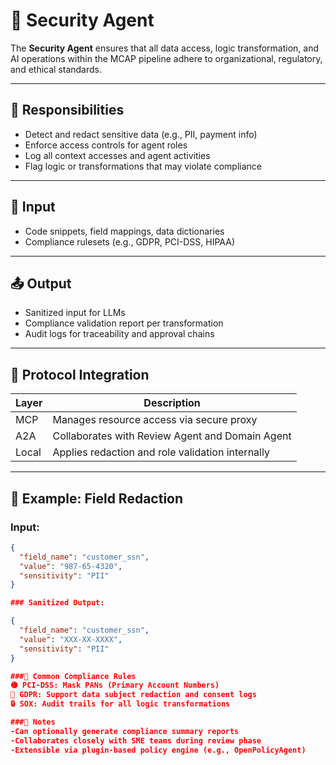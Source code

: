 # 🔐 Security Agent

The **Security Agent** ensures that all data access, logic transformation, and AI operations within the MCAP pipeline adhere to organizational, regulatory, and ethical standards.

---

## 🎯 Responsibilities

- Detect and redact sensitive data (e.g., PII, payment info)
- Enforce access controls for agent roles
- Log all context accesses and agent activities
- Flag logic or transformations that may violate compliance

---

## 🧠 Input

- Code snippets, field mappings, data dictionaries
- Compliance rulesets (e.g., GDPR, PCI-DSS, HIPAA)

---

## 📤 Output

- Sanitized input for LLMs
- Compliance validation report per transformation
- Audit logs for traceability and approval chains

---

## 🔄 Protocol Integration

| Layer   | Description                                        |
|---------|----------------------------------------------------|
| MCP     | Manages resource access via secure proxy           |
| A2A     | Collaborates with Review Agent and Domain Agent    |
| Local   | Applies redaction and role validation internally   |

---

## 🧪 Example: Field Redaction

### Input:
```json
{
  "field_name": "customer_ssn",
  "value": "987-65-4320",
  "sensitivity": "PII"
}

### Sanitized Output:

{
  "field_name": "customer_ssn",
  "value": "XXX-XX-XXXX",
  "sensitivity": "PII"
}

###🧾 Common Compliance Rules
🟡 PCI-DSS: Mask PANs (Primary Account Numbers)
🔵 GDPR: Support data subject redaction and consent logs
🔒 SOX: Audit trails for all logic transformations

###📌 Notes
-Can optionally generate compliance summary reports
-Collaborates closely with SME teams during review phase
-Extensible via plugin-based policy engine (e.g., OpenPolicyAgent)

